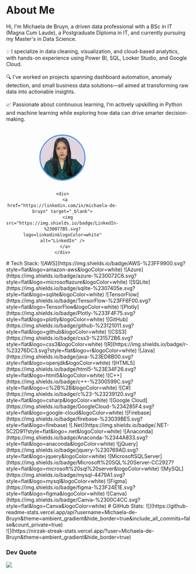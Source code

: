 <div style="display: flex; justify-content: space-between; align-items: flex-start; flex-wrap: wrap; gap: 20px;">

  <!-- Left: About Me -->
  <div style="flex: 1 1 60%;">
    <h1>About Me</h1>
    <p>
      Hi, I'm Michaela de Bruyn, a driven data professional with a BSc in IT (Magna Cum Laude), a Postgraduate Diploma in IT, and currently pursuing my Master's in Data Science.<br><br>
      💡 I specialize in data cleaning, visualization, and cloud-based analytics, with hands-on experience using Power BI, SQL, Looker Studio, and Google Cloud.<br><br>
      🔍 I've worked on projects spanning dashboard automation, anomaly detection, and small business data solutions—all aimed at transforming raw data into actionable insights.<br><br>
      📈 Passionate about continuous learning, I'm actively upskilling in Python and machine learning while exploring how data can drive smarter decision-making.
    </p>
  </div>

  <!-- Right: Image + Socials -->
  <div style="flex: 0 0 150px; text-align: center;">
    <img src="images/Michaela%20Pic%201.png" alt="Profile Image" 
         style="width: 120px; height: 120px; border-radius: 50%; object-fit: cover; border: 3px solid #4A90E2; margin-bottom: 10px;" />
    
    <div>
      <a href="https://linkedin.com/in/michaela-de-bruyn" target="_blank">
        <img src="https://img.shields.io/badge/LinkedIn-%230077B5.svg?logo=linkedin&logoColor=white" alt="LinkedIn" />
      </a>
    </div>
  </div>

</div>
# Tech Stack:
![AWS](https://img.shields.io/badge/AWS-%23FF9900.svg?style=flat&logo=amazon-aws&logoColor=white) ![Azure](https://img.shields.io/badge/azure-%230072C6.svg?style=flat&logo=microsoftazure&logoColor=white) ![SQLite](https://img.shields.io/badge/sqlite-%2307405e.svg?style=flat&logo=sqlite&logoColor=white) ![TensorFlow](https://img.shields.io/badge/TensorFlow-%23FF6F00.svg?style=flat&logo=TensorFlow&logoColor=white) ![Plotly](https://img.shields.io/badge/Plotly-%233F4F75.svg?style=flat&logo=plotly&logoColor=white) ![GitHub](https://img.shields.io/badge/github-%23121011.svg?style=flat&logo=github&logoColor=white) ![CSS3](https://img.shields.io/badge/css3-%231572B6.svg?style=flat&logo=css3&logoColor=white) ![R](https://img.shields.io/badge/r-%23276DC3.svg?style=flat&logo=r&logoColor=white) ![Java](https://img.shields.io/badge/java-%23ED8B00.svg?style=flat&logo=openjdk&logoColor=white) ![HTML5](https://img.shields.io/badge/html5-%23E34F26.svg?style=flat&logo=html5&logoColor=white) ![C++](https://img.shields.io/badge/c++-%2300599C.svg?style=flat&logo=c%2B%2B&logoColor=white) ![C#](https://img.shields.io/badge/c%23-%23239120.svg?style=flat&logo=csharp&logoColor=white) ![Google Cloud](https://img.shields.io/badge/GoogleCloud-%234285F4.svg?style=flat&logo=google-cloud&logoColor=white) ![Firebase](https://img.shields.io/badge/firebase-%23039BE5.svg?style=flat&logo=firebase) ![.Net](https://img.shields.io/badge/.NET-5C2D91?style=flat&logo=.net&logoColor=white) ![Anaconda](https://img.shields.io/badge/Anaconda-%2344A833.svg?style=flat&logo=anaconda&logoColor=white) ![jQuery](https://img.shields.io/badge/jquery-%230769AD.svg?style=flat&logo=jquery&logoColor=white) ![MicrosoftSQLServer](https://img.shields.io/badge/Microsoft%20SQL%20Server-CC2927?style=flat&logo=microsoft%20sql%20server&logoColor=white) ![MySQL](https://img.shields.io/badge/mysql-4479A1.svg?style=flat&logo=mysql&logoColor=white) ![Figma](https://img.shields.io/badge/figma-%23F24E1E.svg?style=flat&logo=figma&logoColor=white) ![Canva](https://img.shields.io/badge/Canva-%2300C4CC.svg?style=flat&logo=Canva&logoColor=white)
# GitHub Stats:
![](https://github-readme-stats.vercel.app/api?username=Michaela-de-Bruyn&theme=ambient_gradient&hide_border=true&include_all_commits=false&count_private=true)<br/>
![](https://nirzak-streak-stats.vercel.app/?user=Michaela-de-Bruyn&theme=ambient_gradient&hide_border=true)<br/>

### Dev Quote
![](https://quotes-github-readme.vercel.app/api?type=horizontal&theme=dark)

<!-- Proudly created by Michaela de Bruyn -->
